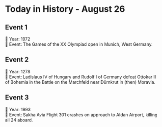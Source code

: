 # Today in History - August 26

## Event 1
📅 Year: 1972  
📝 Event: The Games of the XX Olympiad open in Munich, West Germany.

## Event 2
📅 Year: 1278  
📝 Event: Ladislaus IV of Hungary and Rudolf I of Germany defeat Ottokar II of Bohemia in the Battle on the Marchfeld near Dürnkrut in (then) Moravia.

## Event 3
📅 Year: 1993  
📝 Event: Sakha Avia Flight 301 crashes on approach to Aldan Airport, killing all 24 aboard.

